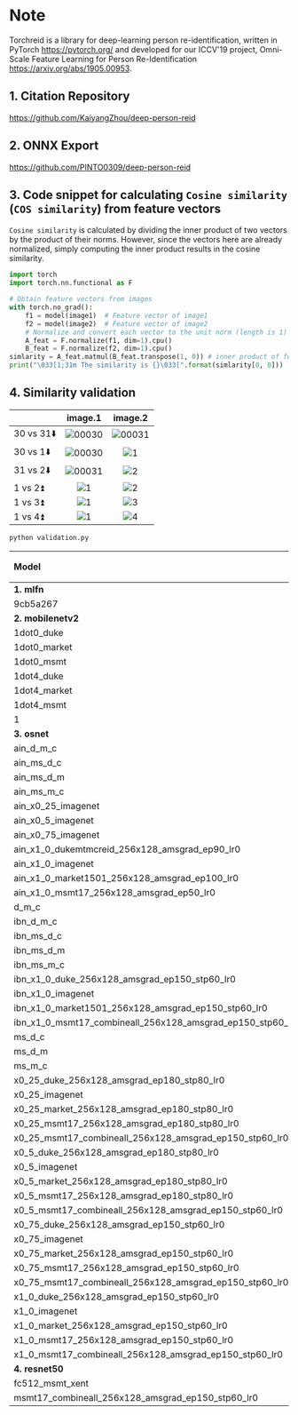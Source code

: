 # Note

Torchreid is a library for deep-learning person re-identification, written in PyTorch <https://pytorch.org/> and developed for our ICCV'19 project, Omni-Scale Feature Learning for Person Re-Identification <https://arxiv.org/abs/1905.00953>.

## 1. Citation Repository

  https://github.com/KaiyangZhou/deep-person-reid

## 2. ONNX Export

  https://github.com/PINTO0309/deep-person-reid

## 3. Code snippet for calculating `Cosine similarity` (`COS similarity`) from feature vectors

  `Cosine similarity` is calculated by dividing the inner product of two vectors by the product of their norms. However, since the vectors here are already normalized, simply computing the inner product results in the cosine similarity.
  
  ```python
  import torch
  import torch.nn.functional as F

  # Obtain feature vectors from images
  with torch.no_grad():
      f1 = model(image1)  # Feature vector of image1
      f2 = model(image2)  # Feature vector of image2
      # Normalize and convert each vector to the unit norm (length is 1)
      A_feat = F.normalize(f1, dim=1).cpu()
      B_feat = F.normalize(f2, dim=1).cpu()
  simlarity = A_feat.matmul(B_feat.transpose(1, 0)) # inner product of feature vectors
  print("\033[1;31m The similarity is {}\033[".format(simlarity[0, 0]))
  ```

## 4. Similarity validation

||image.1|image.2|
|:-|:-:|:-:|
|30 vs 31⬇️|![00030](https://github.com/PINTO0309/PINTO_model_zoo/assets/33194443/b2249f44-cd26-49da-8796-25e12f2831fe)|![00031](https://github.com/PINTO0309/PINTO_model_zoo/assets/33194443/030faa0d-b5a3-457e-8402-698f8bfea769)|
|30 vs 1⬇️|![00030](https://github.com/PINTO0309/PINTO_model_zoo/assets/33194443/893ed42c-4a63-4779-97e2-2af9ae57a79f)|![1](https://github.com/PINTO0309/PINTO_model_zoo/assets/33194443/8afb01a8-f7c4-483f-9387-62e59d715693)|
|31 vs 2⬇️|![00031](https://github.com/PINTO0309/PINTO_model_zoo/assets/33194443/030faa0d-b5a3-457e-8402-698f8bfea769)|![2](https://github.com/PINTO0309/PINTO_model_zoo/assets/33194443/c6854b42-25af-42da-b8b0-59f85ee2fb78)|
|1 vs 2⏫|![1](https://github.com/PINTO0309/PINTO_model_zoo/assets/33194443/82854902-c63b-4b24-859d-23661fe65f0c)|![2](https://github.com/PINTO0309/PINTO_model_zoo/assets/33194443/c6854b42-25af-42da-b8b0-59f85ee2fb78)|
|1 vs 3⏫|![1](https://github.com/PINTO0309/PINTO_model_zoo/assets/33194443/49f09597-94c8-4130-aa43-b4f3971ed9a7)|![3](https://github.com/PINTO0309/PINTO_model_zoo/assets/33194443/79ba35d2-88de-4534-9bf5-c1c64d36c279)|
|1 vs 4⏫|![1](https://github.com/PINTO0309/PINTO_model_zoo/assets/33194443/8fae11e3-1a46-4907-85b4-f9a9d3257e47)|![4](https://github.com/PINTO0309/PINTO_model_zoo/assets/33194443/c32a10d9-bb67-484f-8483-4c7080e70312)|

```bash
python validation.py
```

|Model|30 vs 31⬇️|30 vs 1⬇️|31 vs 2⬇️|1 vs 2⏫|1 vs 3⏫|1 vs 4⏫|
|:-|-:|-:|-:|-:|-:|-:|
|**1. mlfn**|||||||
|9cb5a267|0.521|0.558|0.609|0.609|0.725|0.740|
|**2. mobilenetv2**|||||||
|1dot0_duke|0.496|0.542|0.501|0.654|0.852|0.773|
|1dot0_market|0.402|0.556|0.469|0.781|0.886|0.882|
|1dot0_msmt|0.522|0.412|0.471|0.678|0.624|0.621|
|1dot4_duke|0.518|0.633|0.552|0.729|0.853|0.779|
|1dot4_market|0.409|0.574|0.516|0.717|0.857|0.839|
|1dot4_msmt|0.503|0.430|0.425|0.629|0.651|0.714|
|1|0.430|0.433|0.423|0.427|0.428|0.429|
|**3. osnet**|||||||
|ain_d_m_c|0.438|0.437|0.418|0.610|0.692|0.620|
|ain_ms_d_c|0.425|0.387|0.422|0.641|0.645|0.692|
|ain_ms_d_m|0.436|0.479|0.406|0.585|0.650|0.670|
|ain_ms_m_c|0.460|0.393|0.381|0.547|0.706|0.663|
|ain_x0_25_imagenet|0.546|0.362|0.448|0.554|0.703|0.669|
|ain_x0_5_imagenet|0.602|0.508|0.525|0.589|0.637|0.670|
|ain_x0_75_imagenet|0.522|0.529|0.477|0.643|0.686|0.716|
|ain_x1_0_dukemtmcreid_256x128_amsgrad_ep90_lr0|0.509|0.488|0.378|0.506|0.685|0.628|
|ain_x1_0_imagenet|0.504|0.500|0.491|0.579|0.750|0.720|
|ain_x1_0_market1501_256x128_amsgrad_ep100_lr0|0.426|0.540|0.461|0.582|0.825|0.785|
|ain_x1_0_msmt17_256x128_amsgrad_ep50_lr0|0.444|0.353|0.349|0.514|0.631|0.517|
|d_m_c|0.400|0.480|0.446|0.492|0.668|0.628|
|ibn_d_m_c|0.376|0.488|0.432|0.512|0.639|0.626|
|ibn_ms_d_c|0.440|0.428|0.373|0.642|0.678|0.633|
|ibn_ms_d_m|0.464|0.454|0.462|0.630|0.690|0.686|
|ibn_ms_m_c|0.439|0.432|0.467|0.575|0.701|0.616|
|ibn_x1_0_duke_256x128_amsgrad_ep150_stp60_lr0|0.423|0.425|0.440|0.506|0.703|0.639|
|ibn_x1_0_imagenet|0.549|0.495|0.552|0.536|0.761|0.720|
|ibn_x1_0_market1501_256x128_amsgrad_ep150_stp60_lr0|0.361|0.460|0.535|0.713|0.759|0.763|
|ibn_x1_0_msmt17_combineall_256x128_amsgrad_ep150_stp60_lr0|0.329|0.273|0.281|0.387|0.728|0.403|
|ms_d_c|0.389|0.457|0.407|0.531|0.685|0.650|
|ms_d_m|0.435|0.489|0.436|0.541|0.649|0.607|
|ms_m_c|0.426|0.407|0.492|0.641|0.746|0.726|
|x0_25_duke_256x128_amsgrad_ep180_stp80_lr0|0.370|0.500|0.430|0.535|0.755|0.693|
|x0_25_imagenet|0.517|0.514|0.634|0.611|0.766|0.749|
|x0_25_market_256x128_amsgrad_ep180_stp80_lr0|0.385|0.533|0.405|0.695|0.835|0.866|
|x0_25_msmt17_256x128_amsgrad_ep180_stp80_lr0|0.352|0.380|0.332|0.536|0.728|0.563|
|x0_25_msmt17_combineall_256x128_amsgrad_ep150_stp60_lr0|0.338|0.329|0.348|0.453|0.683|0.615|
|x0_5_duke_256x128_amsgrad_ep180_stp80_lr0|0.314|0.431|0.445|0.637|0.776|0.744|
|x0_5_imagenet|0.572|0.567|0.562|0.585|0.712|0.643|
|x0_5_market_256x128_amsgrad_ep180_stp80_lr0|0.302|0.442|0.412|0.741|0.885|0.869|
|x0_5_msmt17_256x128_amsgrad_ep180_stp80_lr0|0.405|0.402|0.388|0.621|0.711|0.663|
|x0_5_msmt17_combineall_256x128_amsgrad_ep150_stp60_lr0|0.276|0.355|0.265|0.565|0.639|0.478|
|x0_75_duke_256x128_amsgrad_ep150_stp60_lr0|0.341|0.517|0.453|0.644|0.764|0.701|
|x0_75_imagenet|0.577|0.524|0.604|0.688|0.756|0.778|
|x0_75_market_256x128_amsgrad_ep150_stp60_lr0|0.351|0.369|0.430|0.752|0.843|0.895|
|x0_75_msmt17_256x128_amsgrad_ep150_stp60_lr0|0.427|0.429|0.393|0.673|0.667|0.671|
|x0_75_msmt17_combineall_256x128_amsgrad_ep150_stp60_lr0|0.320|0.294|0.312|0.423|0.692|0.492|
|x1_0_duke_256x128_amsgrad_ep150_stp60_lr0|0.444|0.533|0.433|0.605|0.716|0.606|
|x1_0_imagenet|0.589|0.554|0.553|0.520|0.693|0.644|
|x1_0_market_256x128_amsgrad_ep150_stp60_lr0|0.349|0.514|0.506|0.746|0.882|0.801|
|x1_0_msmt17_256x128_amsgrad_ep150_stp60_lr0|0.438|0.438|0.447|0.526|0.655|0.638|
|x1_0_msmt17_combineall_256x128_amsgrad_ep150_stp60_lr0|**0.341**|**0.285**|**0.265**|**0.476**|**0.686**|**0.504**|
|**4. resnet50**|||||||
|fc512_msmt_xent|0.821|0.808|0.779|0.835|0.859|0.890|
|msmt17_combineall_256x128_amsgrad_ep150_stp60_lr0|**0.418**|**0.373**|**0.330**|**0.593**|**0.810**|**0.752**|
